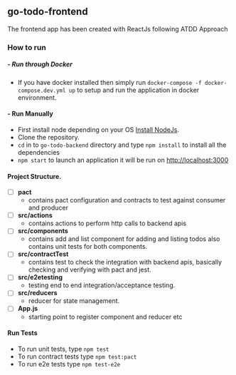 ## go-todo-frontend
The frontend app has been created with ReactJs following ATDD Approach
### How to run
##### - Run through Docker
- If you have docker installed then simply run `docker-compose -f docker-compose.dev.yml up` to setup and run the application in docker environment.
#### - Run Manually
- First install node depending on your OS [Install NodeJs](https://nodejs.org/en/download/).
- Clone the repository.
- `cd` in to `go-todo-backend` directory and type `npm install` to install all the dependencies
- `npm start` to launch an application it will be run on [http://localhost:3000](http://localhost:3000)

#### Project Structure.
- [ ] **pact**
  - contains pact configuration and contracts to test against consumer and producer 
- [ ] **src/actions**
  - contains actions to perform http calls to backend apis
- [ ] **src/components**
  - contains add and list component for adding and listing todos also contains unit tests for both components.
- [ ] **src/contractTest**
  - contains test to check the integration with backend apis, basically checking and verifying with pact and jest. 
- [ ] **src/e2etesting**
  - testing end to end integration/acceptance testing.
- [ ] **src/reducers**
  - reducer for state management.
- [ ] **App.js**
  - starting point to register component and reducer etc


#### Run Tests
- To run unit tests, type `npm test`
- To run contract tests type `npm test:pact`
- To run e2e tests type `npm test-e2e`



